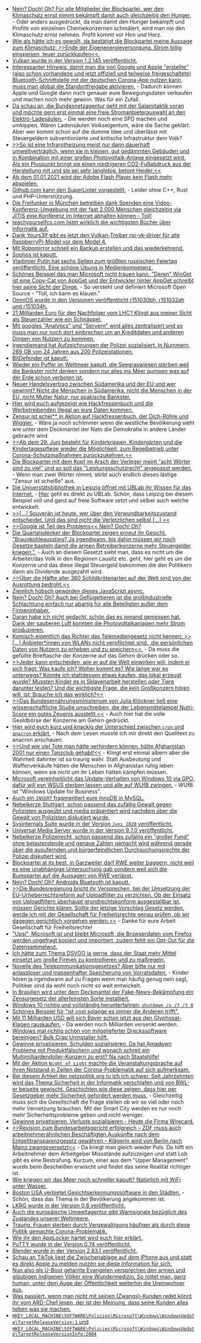 * [Nein? Doch! Oh? Für alle Mitglieder der Blockpartei, wer den Klimaschutz ernst nimmt bekämpft damit auch gleichzeitig den Hunger.](https://www.sonnenseite.com/de/wirtschaft/hungerbekmpfung-und-klimaschutz-bilden-ein-duett-a-kein-duell.html) - Oder anders ausgedrückt, da man damit den Hunger bekämpft und Profite von einzelnen Chemiekonzernen schmälert, wird man nie den Klimaschutz ernst nehmen. Profit kommt vor Hirn und Herz.
* [Wie als hätte ich es gewollt, da bestätigt die Blockpartei meine Aussage zum Klimaschutz: >>Ende der Eigenenergieversorgung. Strom billig einspeisen, teuer zurückkaufen<<.](https://www.sonnenseite.com/de/tipps/franz-alt-das-neue-eeg-schlussverkauf-der-eigenenergie.html)
* [Vulkan wurde in der Version 1.2.145 veröffentlicht.](https://www.phoronix.com/scan.php?page=news_item&px=Vulkan-1.2.145-Released)
* [Interessanter Hinweis, damit man die von Google und Apple "erstellte" (also schon vorhandene und jetzt offiziell und teilweise freigeschaltete) Bluetooth-Schnittstelle mit der deutschen Corona-App nutzen kann, muss man global die Standortfreigabe aktivieren.](https://forum.golem.de/kommentare/applikationen/corona-warn-app-mehr-als-10-millionen-downloads-in-fuenf-tagen/google-apple-api/135747,5684200,5684200,read.html#msg-5684200) - Dadurch können Apple und Google dann noch genauer eure Bewegungsdaten verkaufen und machen noch mehr gewinn. Was für ein Zufall.
* [Da schau an, die Bundesnetzagentur geht mit der Salamitaktik voran und möchte gern erst einmal eine freie Stromanbieterauswahl an den Elektro-Ladesäulen.](https://www.sonnenseite.com/de/mobilitaet/netzagentur-will-freie-stromanbieterwahl-an-der-ladesule.html) - Die werden noch eine SPD machen und umkippen. Wären Ladensäulen Volkseigentum, wäre die Sache geklärt. Aber wer kommt schon auf die dumme Idee und überlässt mit Steuergeldern subventionierte und kritische Infrastruktur dem Volk?
* [>>So ist eine Infrarotheizung meist nur dann dauerhaft umweltverträglich, wenn sie in kleinen, gut gedämmten Gebäuden und in Kombination mit einer großen Photovoltaik-Anlage eingesetzt wird. Als ein Pluspunkt bringt sie einen niedrigeren CO2-Fußabdruck aus der Herstellung mit und sie sei sehr langlebig, betont Heider.<<](https://www.sonnenseite.com/de/energie/pv-magazine-podcast-infrarotheizungen-und-photovoltaik-a-eine-alternative-im-neubau.html)
* [Ab dem 01.01.2021 wird der Adobe Flash Player kein Flash mehr abspielen.](https://www.ghacks.net/2020/06/22/adobe-flash-player-ends-officially-on-december-31-2020/)
* [Github.com kann den SuperLinter vorgestellt.](https://github.com/github/super-linter/blob/master/README.md) - Leider ohne C++, Rust und PHP-Unterstützung.
* [Die Freifunker in München betreiben dank Spenden eine Video-Konferenz-Umgebung mit der fast 2.000 Menschen gleichzeitig via JITIS eine Konferenz im Internet abhalten können - Toll!](https://netzpolitik.org/2020/muenchen-spricht-online/)
* [teachyourselfcs.com listet wirklich die wichtigsten Bücher über Informatik auf.](https://teachyourselfcs.com/)
* [Dank Yours3lf gibt es jetzt den Vulkan-Treiber rpi-vk-driver für alle RaspberryPi-Model vor dem Model 4.](https://github.com/Yours3lf/rpi-vk-driver)
* [Mit Robomirror schnell ein Backup erstellen und das wiederkehrend.](https://sourceforge.net/projects/robomirror/)
* [Sophos ist kaputt.](https://www.heise.de/security/meldung/Sicherheitsupdate-Firmware-Bug-gefaehrdet-XG-Firewalls-von-Sophos-4790793.html)
* [Vladimier Putin hat sechs Seiten zum größten russischen Feiertag veröffentlicht. Eine schöne Übung in Medienkompetenz.](https://nationalinterest.org/feature/vladimir-putin-real-lessons-75th-anniversary-world-war-ii-162982)
* [Schönes Beispiel das man Microsoft nicht trauen kann. "Deren" WinGet ist eine Copy-Cat von AppGet und der Entwickler hinter AppGet schreibt hier seine Sicht der Dinge.](https://keivan.io/the-day-appget-died/) - So versteht und definiert Microsoft Open Source - "Toll, ich kann es klauen."
* [OmniOS wurde in den Versionen veröffentlicht r151030bh, r151032ah und r151034h.](https://www.phoronix.com/scan.php?page=news_item&px=OmniOS-CrossTalk-Mitigated)
* [21 Milliarden Euro für den Nachfolger vom LHC? Klingt aus meiner Sicht als Steuerzahler wie ein Schnäppel.](https://www.golem.de/news/lhc-nachfolger-cern-rat-spricht-sich-fuer-neuen-riesenbeschleuniger-aus-2006-149222.html)
* [Mit googles "Analytics" und "Servern" wird alles zentralisiert und so muss man nur noch dort einbrechen um an Kreditdaten und anderen Dingen von Nutzern zu kommen.](https://www.bleepingcomputer.com/news/security/hackers-use-google-analytics-to-steal-credit-cards-bypass-csp/)
* [Irgendjemand hat Aufzeichnungen der Polizei sozialisiert. In Nummern, 269 GB von 24 Jahren aus 200 Polizeistationen.](https://www.bleepingcomputer.com/news/security/blueleaks-data-dump-exposes-over-24-years-of-police-records/)
* [BitDefender ist kaputt.](https://www.bleepingcomputer.com/news/security/bitdefender-fixes-bug-allowing-attackers-to-run-commands-remotely/)
* [Wieder ein Puffer im Weltmeer kaputt, die Seegraswiesen sterben weil die Bankster nicht denken sondern nur alles ins Meer pumpen was auf der Erde schon verboten ist.](https://www.sonnenseite.com/de/wissenschaft/seegraswiesen-am-limit.html)
* [Neuer Handelsvertrag zwischen Südamerika und der EU und wer gewinnt? Nicht die Menschen in Südamerika, nicht die Menschen in der EU, nicht Mutter Natur, nur spakische Bankster.](https://www.sonnenseite.com/de/wirtschaft/geplanter-eu-handelsdeal-mit-sdamerika-gefhrdet-klima-umweltschutz-und-menschenrechte.html)
* [Hier wird euch aufgezeigt wie Hackfressenbuch und die Werbetreibenden illegal an eure Daten kommen.](https://privacyinternational.org/long-read/3857/2020-facebook-users-odyssey)
* [Zensur ist schei** in Aktion auf Hackfressenbuch, der Dich-Röhre und Wiggler.](https://news.trust.org/item/20200619151037-6e1oq/) - Wäre ja noch schlimmer wenn die westliche Bevölkerung sieht wie unter dem Deckmantel der Nato die Demokratie in andere Länder gebracht wird.
* [>>Ab dem 29. Juni besteht für Kinderkrippen, Kindergärten und die Kindertagespflege wieder die Möglichkeit, zum Regelbetrieb unter Corona-Schutzmaßnahmen zurückzukehren.<<](https://www.bildung.sachsen.de/blog/index.php/2020/06/23/regelbetrieb-in-kitas-unter-corona-schutzmassnahmen-wieder-moeglich/)
* [Die Blockpartei mit dem Kopf im Arsch der Verleger meint "acht Wörter sind zu viel" und so soll das "Leistungsschutzrecht" angepasst werden.](https://www.heise.de/news/Acht-Woerter-sind-zu-viel-Leistungsschutzrecht-soll-verschaerft-werden-4792379.html) - Wenn man zwei Wörter nimmt, stirbt auch endlich dieses lästige "Zensur ist scheiße" aus.
* [Die Universtätsbibliothek in Leipzig öffnet mit UBLab ihr Wissen für das Internet.](https://netzpolitik.org/2020/bluehende-daten-statt-staubige-buecher/) - [Hier](https://lab.ub.uni-leipzig.de/) geht es direkt zu UBLab. Schön, dass Leipzig bei diesem Beispiel voll und ganz auf freie Software setzt und selber auch welche entwickelt.
* [>>[...] Souverän ist heute, wer über den Verwundbarkeitszustand entscheidet. Und das sind nicht die Verletzlichen selbst [...] <<](https://verfassungsblog.de/von-auserwaehlten-und-systemrelevanten/)
* [>>Google ist Teil des Problems<< Nein? Doch! Oh?](https://netzpolitik.org/2020/google-belegschaft-protestiert-gegen-zusammenarbeit-mit-der-polizei/)
* [Die Quartalsdenker der Blockpartei zeigen erneut ihr Gesicht. "Braunkohleausstieg? Ja irgendwann, bis dahin müssen wir noch Gesetze basteln damit die armen Betreiberkonzerne mehr Steuergelder kriegen.".](https://www.sonnenseite.com/de/politik/koalition-verwssert-und-verteuert-kohleausstieg-weiter.html) - Auch an diesem Gesetzt sieht man, dass es nicht um die Arbeiter/das Volk in den Regionen Lausitz etc. geht, hier geht es um die Konzerne und das diese illegal Steuergeld bekommen die den Politikern dann als Dividende ausgezahlt wird.
* [>>Über die Hälfte aller 360 Schildkrötenarten auf der Welt sind von der Ausrottung bedroht.<<](https://www.sonnenseite.com/de/umwelt/jede-zweite-schildkrtenart-droht-auszusterben.html)
* [Ziemlich hübsch geworden dieses JavaScript async.](https://developer.mozilla.org/en-US/docs/Learn/JavaScript/Asynchronous/Async_await)
* [Nein? Doch! Oh? Auch bei Geflügeltieren ist die großindustrielle Schlachtung einfach nur abartig für alle Beteiligten außer dem Firmeninhaber.](https://netzfrauen.org/2020/06/23/eggs/)
* [Daran habe ich nicht gedacht, schön das es jemand gemessen hat. Dank der sauberen Luft konnten die Photovoltaikanlagen mehr Strom produzieren.](https://www.sonnenseite.com/de/energie/mehr-solarstrom-durch-sauberere-luft.html)
* [Komisch eigentlich das Richter das Telemediengesetz nicht kennen: >>[...] Anbieter*innen von WLANs nicht verpflichtet sind, ‚die persönlichen Daten von Nutzern zu erheben und zu speichern<<.](https://netzpolitik.org/2020/urteile-unterlaufen-rechtssicherheit-beim-betrieb-von-wlans/) - Da muss die gefüllte Brieftasche der Konzerne auf das Gehirn drücken oder so.
* [>>Jeder kann entscheiden, wie er auf die Welt einwirken will, indem er sich fragt: Was kaufe ich? Woher kommt es? Wie lange war es unterwegs? Könnte ich stattdessen etwas kaufen, das lokal erzeugt wurde? Mussten Kinder es in Sklavenarbeit herstellen oder Tiere darunter leiden? Und die wichtigste Frage, die kein Großkonzern hören will, ist: Brauche ich das wirklich?<<](https://netzfrauen.org/2020/06/24/goodall/)
* [>>Das Bundesernährungsministerium von Julia Klöckner ließ eine wissenschaftliche Studie umschreiben, die der Lebensmittelampel Nutri-Score ein gutes Zeugnis ausstellt.<<](https://www.sonnenseite.com/de/wirtschaft/streit-um-nutri-score.html) - Auch hier hat die volle Geoldbörse der Konzerne am Gehirn gedrückt.
* [Hier wird euch kurz und knackig der Unterschied zwischen `cron` und `anacron` erklärt.](https://www.putorius.net/cron-vs-anacron.html) - Nach dem Lesen musste ich mir direkt den Quelltext zu anacron anschauen.
* [>>Und wie viel Tote man hätte verhindern können, hätte Afghanistan 2001 nur einen Tanzclub gehabt!<<](https://tuxproject.de/blog/2020/06/medienkritik-in-kuerze-pluendern-ist-auch-bloss-pogo/) - Klingt erst einmal albern aber die Wahrheit dahinter ist so traurig wahr. Statt Ausbeutung und Waffenverkäufe hätten die Menschen in Afghanistan ruhig leben können, wenn sie nicht um ihr Leben hätten kämpfen müssen.
* [Microsoft vereinheitlicht das Update-Verhalten von Windows 10 via GPO, dafür will esn WSUS sterben lassen und alle auf WUfB zwingen.](https://www.windowspro.de/wolfgang-sommergut/updates-fuer-windows-10-aufschieben-gruppenrichtlinien) - WUfB ist "Windows Update for Business".
* [Auch ein `INSERT` fragmentiert eure InnoDB in MySQL.](https://www.percona.com/blog/2020/06/24/mysql-table-fragmentation-beware-of-bulk-insert-with-failure-or-rollback/)
* [Nebelkerze Stuttgart, schon passend das zufällig Gewalt gegen Polizisten ausgeübt und media präsentiert wird nachdem über die Gewalt von Polizisten diskutiert wurde.](https://verfassungsblog.de/verfolgte-grundrechtstraeger/)
* [Sysinternals Suite wurde in der Version `Juni 2020` veröffentlicht.](https://www.planet3dnow.de/cms/56524-sysinternals-suite-juni-2020/)
* [Universal Media Server wurde in der Version 9.7.0 veröffentlicht.](https://www.planet3dnow.de/cms/56522-universal-media-server-9-7-0/)
* [Nebelkerze Polizeirecht, schon passend das zufällig ein "großer Fund" ohne belastendende und genaue Zahlen gemacht wird während gerade über die ausufernden und bürgerfeindlichen Durchsuchungsrechte der Polizei diskutiert wird.](https://www.golem.de/news/crimenetwork-mehr-als-200-durchsuchungen-in-15-bundeslaendern-2006-149286.html)
* [Blockpartei at its best, in Garzweiler darf RWE weiter baggern, nicht weil es eine unabhängige Untersuchung gab sondern weil sich die Bumspartei auf die Aussagen von RWE verlässt.](https://www.sonnenseite.com/de/politik/kohleausstieg-jetzt-doch-mit-parlamentsmitsprache.html)
* [Nein? Doch! Oh? Androids Bluetooth ist kaputt.](https://www.kuketz-blog.de/bluefrag-risiko-bluetooth-schnittstelle-und-die-corona-warning-app/)
* [>>Die Bundesregierung bricht ihr Versprechen, bei der Umsetzung der EU-Urheberrechtsreform auf Uploadfilter zu verzichten. Ob der Einsatz von Uploadfiltern überhaupt grundrechtskonform ausgestaltbar ist, müssen Gerichte klären. Sollte der jetzige Vorschlag Gesetz werden, werde ich mit der Gesellschaft für Freiheitsrechte genau prüfen, ob wir dagegen gerichtlich vorgehen werden.<<](https://freiheitsrechte.org/pm-umsetzung-urheberrechtsreform/) - Danke für eure Arbeit Gesellschaft für Freiheitsrechte!
* ["Upsi", Microsoft ist und bleibt Microsoft, die Browserdaten vom Firefox werden ungefragt kopiert und importiert, zudem fehlt ein Opt-Out für die Datensammelwut.](https://www.golem.de/news/windows-10-microsoft-edge-kopiert-ungefragt-browserdaten-von-firefox-2006-149281.html)
* [Ich hätte zum Thema DSVGO ja gerne, dass der Staat mehr Mittel einsetzt um große Firmen zu kontrollieren und zu maßregeln.](https://www.golem.de/news/erste-evaluierung-eu-kommission-will-mehr-dsgvo-in-der-praxis-sehen-2006-149279.html)
* [Novelle des Telekommunikationsgesetzes? Aber bitte nur mit anlassloser und massenhafter Speicherung von Vorratsdaten.](https://netzpolitik.org/2020/regierung-schreibt-anlasslose-massenueberwachung-in-neue-gesetze/) - Kinder hören ja irgendwann auf zu Fragen wenn man häufig genug nein sagt, Politiker sind da wohl noch nicht so weit entwickelt.
* [In Brasilien wird unter dem Deckmantel der Fake-News-Bekämpfung ein Zensurgesetz der allerfeinsten Sorte installiert.](https://netzpolitik.org/2020/das-schlechteste-internetgesetz-der-welt-steht-zur-abstimmung/)
* [Windows 10 richtig und vollständig herunterfahren: `shutdown /s /f /t 0`](https://www.thewindowsclub.com/force-full-shutdown-fully-reinitialize-windows-8/)
* [Schönes Beispiel für "ist cool solange es immer die Anderen trifft".](https://blog.fefe.de/?ts=a00d7add)
* [Mit 11 Milliarden USD will sich Bayer schon jetzt aus den Glyphosat-Klagen rauskaufen.](https://blog.fefe.de/?ts=a00d602c) - Da werden noch Milliarden versenkt werden.
* [Windows mal richtig schön von mitgelieferter Dreckssoftware bereinigen? Bulk Crap Uninstaller hilft.](https://www.bcuninstaller.com/)
* [Gewinne privatisieren, Schulden sozialisieren. Da hat Amadown Probleme mit Produktfälschern und wonach schreit ein Multimilliardendoller-Konzern zu erst? Na nach Staatshilfe!](https://www.golem.de/news/onlinekaufhaus-neue-abteilung-bei-amazon-bekaempft-produktfaelschungen-2006-149298.html)
* [Mit der Aktion `Night of Light` machte die Veranstaltungsbrache auf ihren Notstand in Zeiten der Corona-Problematik auf sich aufmerksam.](https://www.youtube.com/watch?v=s_oR1mA8cs4)
* [Bei diesem Artikel der netzpolitik.org tu ich ich schwer. Seit Jahrzehnten wird das Thema Sicherheit in der Informatik verschlafen und von BWL-er beiseite gewischt. Geschichten wie diese zeigen, dass hier per Gesetzgeber mehr Sicherheit gefordert werden muss.](https://netzpolitik.org/2020/ddos-serie-angriff-aus-einsamkeit/) - Gleichzeitig muss sich die Gesellschaft die Frage stellen ob wir so viel oder noch mehr Vernetzung brauchen. Mit der Smart City werden es nur noch mehr Sicherheitsprobleme geben und nicht weniger.
* [Gewinne privatisieren, Verluste sozialisieren - Heute die Firma Wirecard.](https://www.golem.de/news/bilanzskandal-wirecard-stellt-insolvenzantrag-2006-149304.html)
* [>>Revision zum Bundesarbeitsgericht erfolgreich – ZDF muss auch arbeitnehmerähnlichen Beschäftigten Auskünfte nach dem Entgelttransparenzgesetz gewähren – Klägerin wird von Berlin nach Mainz zwangsversetzt<<](https://freiheitsrechte.org/pm-equalpay-revision-erfolgreich/) - Da kriegt man gleich wieder Puls. Da hilft ein Arbeitnehmer dem Arbeitgeber Missstände aufzuzeigen und statt Lob gibt es eine Bestrafung. Kurzum, einer aus dem "Upper Management" wurde beim Bescheißen erwischt und findet das seine Realität richtiger ist.
* [Wie kriegen wir das Meer noch schneller kaputt? Natürlich mit WiFi unter Wasser.](https://www.golem.de/news/internet-aqua-fi-ermoeglicht-datenkommunikation-unter-wasser-2006-149302.html)
* [Boston USA verbietet Gesichtserkennungssoftware in den Städten.](https://netzpolitik.org/2020/forscher-frequenzen-und-fatales/) - Schön, dass das Thema in der Bevölkerung angekommen ist.
* [LKRG wurde in der Version 0.8 veröffentlicht.](https://www.phoronix.com/scan.php?page=news_item&px=Linux-LKRG-0.8-Released)
* [Auch die europäische Umweltagentur gibt Warnsignale bezüglich des Zustandes unserer Weltmeere.](https://www.sonnenseite.com/de/umwelt/die-europische-umweltagentur-zum-zustand-der-europischen-meere.html)
* [Traurig, Frauen sterben durch Vergewaltigung häufiger als durch diese Politik gemachte Corona-Problematik.](https://netzfrauen.org/2020/06/26/wearetired/)
* [Wie ihr den AppLocker härtet wird euch hier erklärt.](https://4sysops.com/archives/hardening-applocker/)
* [PuTTY wurde in der Version 0.74 veröffentlicht.](https://www.planet3dnow.de/cms/56559-putty-0-74/)
* [Blender wurde in der Version 2.83.1 veröffentlicht.](https://www.planet3dnow.de/cms/56557-blender-2-83-1/)
* [Schau an TikTok liest die Zwischenablage auf dem iPhone aus und statt es direkt Apple zu melden nutzen sie diese Information für sich.](https://netzpolitik.org/2020/video-app-tiktok-liest-aus-was-menschen-auf-dem-iphone-in-die-zwischenablage-kopiert-haben/)
* [Nun also als U-Boot getarnte Evangelen versprechen den armen und gläubigen Indigenen Völker eine Wundermedizin. So rottet man, ganz human, unter dem Auge der Öffentlichkeit weiterhin die Ureinwohner aus.](https://netzfrauen.org/2020/06/27/peru/)
* [Was passiert, wenn man nicht mit seinen (Zwangs)-Kunden redet könnt ihr vom ARD-Chef lesen, der ist der Meinung, dass seine Kunden alles lieben was sie machen.](https://www.golem.de/news/ard-chef-die-leute-lieben-das-was-wir-machen-und-zwar-alles-2006-149333.html)
* [`HKEY_LOCAL_MACHINE\SOFTWARE\Policies\Microsoft\Windows\WindowsUpdate\TargetReleaseVersion:1` und `HKEY_LOCAL_MACHINE\SOFTWARE\Policies\Microsoft\Windows\WindowsUpdate\TargetReleaseVersionInfo:2004`](https://www.ghacks.net/2020/06/27/you-can-now-set-the-target-windows-10-release-in-professional-versions/)
